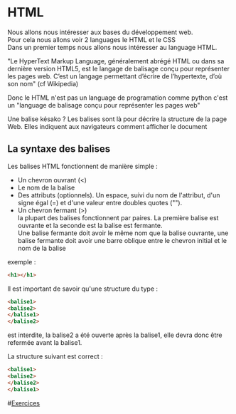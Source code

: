 # HTML


Nous allons nous intéresser aux bases du développement web.  
Pour cela nous allons voir 2 languages le HTML et le CSS  
Dans un premier temps nous allons nous intéresser au language HTML.  
  
"Le HyperText Markup Language, généralement abrégé HTML ou dans sa dernière version HTML5, est le langage de balisage conçu pour représenter les pages web. C’est un langage permettant d’écrire de l’hypertexte, d’où son nom" (cf Wikipedia)  
  
Donc le HTML n'est pas un language de programation comme python c'est un "language de balisage conçu pour représenter les pages web"

Une balise késako ?
Les balises sont là pour décrire la structure de la page Web. Elles indiquent aux navigateurs comment afficher le document 

La syntaxe des balises
-
Les balises HTML fonctionnent de manière simple  :
- Un chevron ouvrant (<)
- Le nom de la balise
- Des attributs (optionnels). Un espace, suivi du nom de l'attribut, d'un signe égal (=) et d'une valeur entre doubles quotes ("").
- Un chevron fermant (>)  
la plupart des balises fonctionnent par paires. La première balise est ouvrante et la seconde est la balise est fermante.  
Une balise fermante doit avoir le même nom que la balise ouvrante, une balise fermante doit avoir une barre oblique entre le chevron initial et le nom de la balise  

exemple :
  ````html
  <h1></h1> 
  ````
Il est important de savoir qu'une structure du type :
  ````html
<balise1>
<balise2>
</balise1>
</balise2>
  ````
est interdite, la balise2 a été ouverte après la balise1, elle devra donc être refermée avant la balise1.

La structure suivant est correct :
  ````html
<balise1>
<balise2>
</balise2>
</balise1>
  ````
  
 #[Exercices](./EXERCICES1.md)
